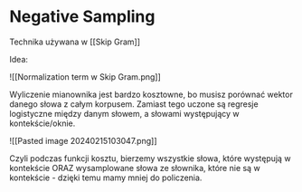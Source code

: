 # Negative Sampling

Technika używana w [[Skip Gram]]

Idea:

![[Normalization term w Skip Gram.png]]

Wyliczenie mianownika jest bardzo kosztowne, bo musisz porównać wektor danego słowa z całym korpusem. Zamiast tego uczone są regresje logistyczne między danym słowem, a słowami występujący w kontekście/oknie.

![[Pasted image 20240215103047.png]]

Czyli podczas funkcji kosztu, bierzemy wszystkie słowa, które występują w kontekście ORAZ wysamplowane słowa ze słownika, które nie są w kontekście - dzięki temu mamy mniej do policzenia.